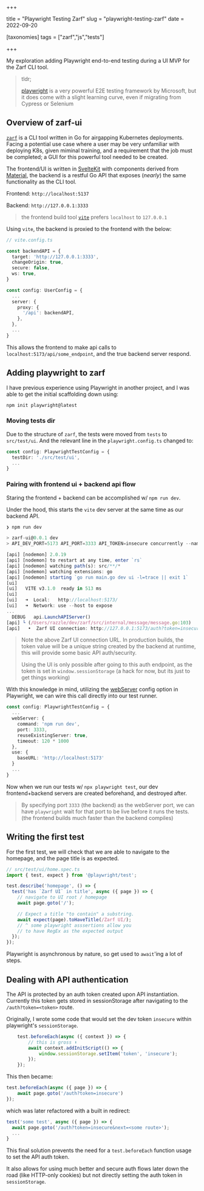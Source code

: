+++

title = "Playwright Testing Zarf"
slug = "playwright-testing-zarf"
date = 2022-09-20

[taxonomies]
tags = ["zarf","js","tests"]

+++

My exploration adding Playwright end-to-end testing during a
UI MVP for the Zarf CLI tool.

<!-- more -->

> tldr;
>
> [playwright](https://playwright.dev) is a very powerful E2E testing framework by Microsoft, but it does come with a slight learning curve, even if migrating from Cypress or Selenium
>

## Overview of zarf-ui

[`zarf`](https://zarf.dev/) is a CLI tool written in Go for airgapping Kubernetes deployments.  Facing a potential use case where a user may be very unfamiliar with deploying K8s, given miminal training, and a requirement that the job must be completed; a GUI for this powerful tool needed to be created.

The frontend/UI is written in [SvelteKit](https://kit.svelte.dev/) with components derived from [Material](https://material.io), the backend is a restful Go API that exposes (_nearly_) the same functionality as the CLI tool.

Frontend: `http://localhost:5137`

Backend: `http://127.0.0.1:3333`

> the frontend build tool [`vite`](https://vitejs.dev/) prefers `localhost` to `127.0.0.1`

Using `vite`, the backend is proxied to the frontend with the below:

```ts
// vite.config.ts

const backendAPI = {
  target: 'http://127.0.0.1:3333',
  changeOrigin: true,
  secure: false,
  ws: true,
}

const config: UserConfig = {
  ...
  server: {
    proxy: {
      '/api': backendAPI,
    },
  },
  ...
}
```

This allows the frontend to make api calls to `localhost:5173/api/some_endpoint`, and the true backend server respond.

## Adding playwright to zarf

I have previous experience using Playwright in another project, and I was able to get the initial scaffolding down using:

```bash
npm init playwright@latest
```

### Moving tests dir

Due to the structure of `zarf`, the tests were moved from `tests` to `src/test/ui`.  And the relevant line in the `playwright.config.ts` changed to:

```ts
const config: PlaywrightTestConfig = {
  testDir: './src/test/ui',
  ...
}
```

### Pairing with frontend ui + backend api flow

Staring the frontend + backend can be accomplished w/ `npm run dev`.

Under the hood, this starts the `vite` dev server at the same time as our backend API.

```ts
❯ npm run dev

> zarf-ui@0.0.1 dev
> API_DEV_PORT=5173 API_PORT=3333 API_TOKEN=insecure concurrently --names "ui,api" -c "gray.bold,yellow" "vite dev" "nodemon -e go -x 'go run main.go dev ui -l=trace || exit 1'"

[api] [nodemon] 2.0.19
[api] [nodemon] to restart at any time, enter `rs`
[api] [nodemon] watching path(s): src/**/*
[api] [nodemon] watching extensions: go
[api] [nodemon] starting `go run main.go dev ui -l=trace || exit 1`
[ui]
[ui]   VITE v3.1.0  ready in 513 ms
[ui]
[ui]   ➜  Local:   http://localhost:5173/
[ui]   ➜  Network: use --host to expose
...
  DEBUG   api.LaunchAPIServer()
[api] └ (/Users/razzle/dev/zarf/src/internal/message/message.go:103)
[api]   •  Zarf UI connection: http://127.0.0.1:5173/auth?token=insecure
```

> Note the above Zarf UI connection URL.  In production builds, the token value will be a unique string created by the backend at runtime, this will provide some basic API auth/security.
>
> Using the UI is only possible after going to this auth endpoint, as the token is set in `window.sessionStorage` (a hack for now, but its just to get things working)
>

With this knowledge in mind, utilizing the [webServer](https://playwright.dev/docs/test-advanced#launching-a-development-web-server-during-the-tests) config option in Playwright, we can wire this call directly into our test runner.

```ts
const config: PlaywrightTestConfig = {
  ...
  webServer: {
    command: 'npm run dev',
    port: 3333,
    reuseExistingServer: true,
    timeout: 120 * 1000
  },
  use: {
    baseURL: 'http://localhost:5173'
  }
  ...
}
```

Now when we run our tests w/ `npx playwright test`, our dev frontend+backend servers are created beforehand, and destroyed after.

> By specifying port `3333` (the backend) as the webServer port, we can have `playwright` wait for that port to be live before it runs the tests. (the frontend builds much faster than the backend compiles)

## Writing the first test

For the first test, we will check that we are able to navigate to the homepage, and the page title is as expected.

```ts
// src/test/ui/home.spec.ts
import { test, expect } from '@playwright/test';

test.describe('homepage', () => {
  test('has `Zarf UI` in title', async ({ page }) => {
    // navigate to UI root / homepage
    await page.goto('/');

    // Expect a title "to contain" a substring.
    await expect(page).toHaveTitle(/Zarf UI/);
    // ^ some playwright asssertions allow you 
    // to have RegEx as the expected output
  });
});
```

Playwright is asynchronous by nature, so get used to `await`'ing a lot of steps.

## Dealing with API authentication

The API is protected by an auth token created upon API instantiation. Currently
this token gets stored in sessionStorage after navigating to the `/auth?token=<token>` route.

Originally, I wrote some code that would set the dev token `insecure` within playwright's `sessionStorage`.

```ts
    test.beforeEach(async ({ context }) => {
        // this is gross ⬇️
        await context.addInitScript(() => {
            window.sessionStorage.setItem('token', 'insecure');
        });
    });
```

This then became:

```ts
test.beforeEach(async ({ page }) => {
    await page.goto('/auth?token=insecure')
});
```

which was later refactored with a built in redirect:

```ts
test('some test', async ({ page }) => {
  await page.goto('/auth?token=insecure&next=<some route>');
  ...
}
```

This final solution prevents the need for a `test.beforeEach` function usage to set the API auth token.

It also allows for using much better and secure auth flows later down the road (like HTTP-only cookies) but not directly setting the auth token in `sessionStorage`.
